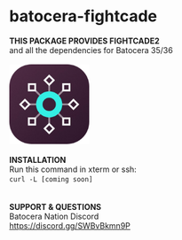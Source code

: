 # batocera-fightcade
<b>THIS PACKAGE PROVIDES FIGHTCADE2 <br>
</b></i>and all the dependencies for Batocera 35/36 </i> <br>
<br>
<img src="https://github.com/uureel/batocera-fightcade/raw/main/installer/icong.png" width=144 height=144 /><b><i></b></i><br>
<br>
<b>INSTALLATION</b> <br>
Run this command in xterm or ssh: </font></b></i><br>
``` curl -L [coming soon] ``` <br>
<br>
<br>
<b>SUPPORT & QUESTIONS</b> <br> 
</i>Batocera Nation Discord</i><br>
https://discord.gg/SWBvBkmn9P
